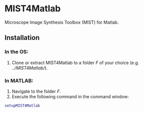 # MIST4Matlab
Microscope Image Synthesis Toolbox (MIST) for Matlab.

## Installation

### In the OS:
1. Clone or extract MIST4Matlab to a folder *F* of your choice (e.g. *../MIST4Matlab/*).

### In MATLAB:
1. Navigate to the folder *F*.
2. Execute the following command in the command window:
```MATLAB
setupMIST4Matlab
```
